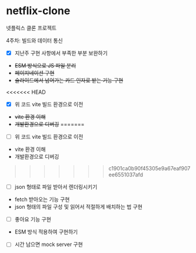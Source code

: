 # netflix-clone
넷플릭스 클론 프로젝트

4주차: 빌드와 데이터 통신

- [x] 지난주 구현 사항에서 부족한 부분 보완하기
* ~~ESM 방식으로 JS 파일 분리~~
* ~~페이지네이션 구현~~
* ~~슬라이드에서 넘어가는 카드 인자로 받는 기능 구현~~

<<<<<<< HEAD
- [x] 위 코드 vite 빌드 환경으로 이전
* ~~vite 환경 이해~~
* ~~개발환경으로 디버깅~~
=======
- [ ] 위 코드 vite 빌드 환경으로 이전
* vite 환경 이해
* 개발환경으로 디버깅
>>>>>>> c1901ca0b90f45305e9a67eaf907ee6551037afd

- [ ] json 형태로 파일 받아서 렌더링시키기
* fetch 받아오는 기능 구현
* json 형태의 파일 구성 및 읽어서 적절하게 배치하는 법 구현

- [ ] 좋아요 기능 구현
* ESM 방식 적용하여 구현하기

- [ ] 시간 남으면 mock server 구현